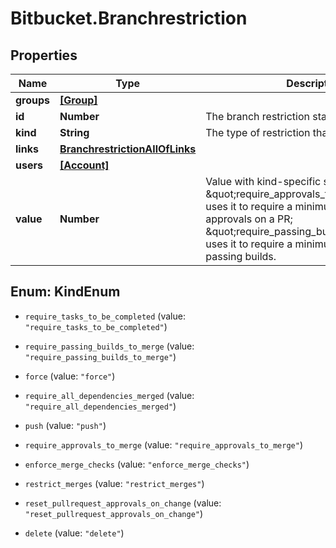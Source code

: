 # Bitbucket.Branchrestriction

## Properties

Name | Type | Description | Notes
------------ | ------------- | ------------- | -------------
**groups** | [**[Group]**](Group.md) |  | [optional] 
**id** | **Number** | The branch restriction status&#39; id. | [optional] 
**kind** | **String** | The type of restriction that is being applied | [optional] 
**links** | [**BranchrestrictionAllOfLinks**](BranchrestrictionAllOfLinks.md) |  | [optional] 
**users** | [**[Account]**](Account.md) |  | [optional] 
**value** | **Number** | Value with kind-specific semantics: \&quot;require_approvals_to_merge\&quot; uses it to require a minimum number of approvals on a PR; \&quot;require_passing_builds_to_merge\&quot; uses it to require a minimum number of passing builds. | [optional] 



## Enum: KindEnum


* `require_tasks_to_be_completed` (value: `"require_tasks_to_be_completed"`)

* `require_passing_builds_to_merge` (value: `"require_passing_builds_to_merge"`)

* `force` (value: `"force"`)

* `require_all_dependencies_merged` (value: `"require_all_dependencies_merged"`)

* `push` (value: `"push"`)

* `require_approvals_to_merge` (value: `"require_approvals_to_merge"`)

* `enforce_merge_checks` (value: `"enforce_merge_checks"`)

* `restrict_merges` (value: `"restrict_merges"`)

* `reset_pullrequest_approvals_on_change` (value: `"reset_pullrequest_approvals_on_change"`)

* `delete` (value: `"delete"`)




